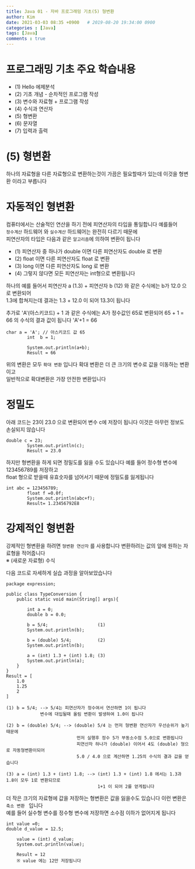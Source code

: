 ```yaml
---
title: Java 01 - 자바 프로그래밍 기초(5) 형변환
author: Kim
date: 2021-03-03 08:35 +0900   # 2019-08-20 19:34:00 0900
categories : [Java]
tags: [Java]
comments : true
---
```


# 프로그래밍 기초 주요 학습내용

* (1) Hello 에제분석
* (2) 기초 개념 - 순차적인 프로그램 작성
* (3) 변수와 자료형 + 프로그램 작성
* (4) 수식과 연산자
* (5) 형변환
* (6) 문자열
* (7) 입력과 출력


# (5) 형변환
하나의 자료형을 다른 자료형으로 변환하는것이 가끔은 필요할때가 있는데 이것을 형변환 이라고 부릅니다<br>

# 자동적인 형변환

컴퓨터에서는 산술적인 연산을 하기 전에 피연산자의 타입을 통일합니다 예를들어<br>
``정수계산`` 하드웨어 와 ``실수계산`` 하드웨어는 완전히 다르기 때문에<br>
피연산자의 타입은 다음과 같은 ``알고리즘``에 의하여 변환이 됩니다

* (1) 피연산자 중 하나가 double 이면 다른 피연산자도 double 로 변환
* (2)                    float  이면 다른 피연산자도 float  로 변환
* (3)                    long   이면 다른 피연산자도 long   로 변환
* (4) 그렇지 않다면 모든 피연산자는 int형으로 변환됩니다

하나의 예를 들어서 피연산자 a (1.3) + 피연산자 b (12) 와 같은 수식에는 b가 12.0 으로 변환되어<br>
1.3에 합쳐지는데 결과는 1.3 + 12.0 이 되어 13.3이 됩니다<br>

추가로 'A'(아스키코드) + 1 과 같은 수식에는 A가 정수값인 65로 변환되어 65 + 1 = 66 의 수식의 결과 값이 됩니다
'A'+1 = 66
```
char a = 'A'; // 아스키코드 값 65
        int  b = 1;

        System.out.println(a+b);
        Result = 66
```

위의 변환은 모두 ``확대 변환`` 입니다 확대 변환은 더 큰 크기의 변수로 값을 이동하는 변환이고<br>
일반적으로 확대변환은 가장 안전한 변환입니다<br>

# 정밀도

아래 코드는 23이 23.0 으로 변환되어 변수 c에 저장이 됩니다 이것은 아무런 정보도 손실되지 않습니다
```
double c = 23;
        System.out.println(c);
        Result = 23.0
```

하지만 형변환을 하게 되면 정밀도를 잃을 수도 있습니다 예를 들어 정수형 변수에 123456789를 저장하고<br>
float 형으로 받을때 유효숫자를 넘어서기 때문에 정밀도를 잃게됩니다<br>

```
int abc = 123456789;
        float f =0.0f;
        System.out.println(abc+f);
        Result= 1.23456792E8
```

# 강제적인 형변환

강제적인 형변환을 하려면 ``형변환 연산자`` 를 사용합니다 변환하려는 값의 앞에 원하는 자료형을 적어줍니다<br>
※ (새로운 자료형) 수식

다음 코드로 자세하게 실습 과정을 알아보았습니다<br>

```
package expression;

public class TypeConversion {
    public static void main(String[] args){

        int a = 0;
        double b = 0.0;

        b = 5/4;                   (1)
        System.out.println(b);

        b = (double) 5/4;          (2)
        System.out.println(b);

        a = (int) 1.3 + (int) 1.8; (3)
        System.out.println(a);
    }
}
Result = [
    1.0
    1.25
    2
]
```

```
(1) b = 5/4; --> 5/4는 피연산자가 정수여서 연산하면 1이 됩니다
             변수에 대입될때 올림 변환이 발생하여 1.0이 됩니다

(2) b = (double) 5/4; --> (double) 5/4 는 먼저 형변환 연산자가 우선순위가 높기때문에
                           먼저 실행후 정수 5가 부동소수점 5.0으로 변환됩니다
                           피연산자 하나가 (double) 이어서 4도 (double) 형으로 자동형변환이되어
                           5.0 / 4.0 으로 계산하면 1.25의 수식의 결과 값을 얻습니다

(3) a = (int) 1.3 + (int) 1.8; --> (int) 1.3 + (int) 1.8 에서는 1.3과 1.8이 모두 1로 변환되므로
                                   1+1 이 되어 2를 얻게됩니다
```

더 작은 크기의 자료형에 값을 저장하는 형변환은 값을 잃을수도 있습니다 이런 변환은 ``축소 변환 `` 입니다<br>
예를 들어 실수형 변수를 정수형 변수에 저장하면 소수점 이하가 없어지게 됩니다<br>

```
int value =0;
double d_value = 12.5;

    value = (int) d_value;
    System.out.println(value);

    Result = 12
    ※ value 에는 12만 저장됩니다
```
  
